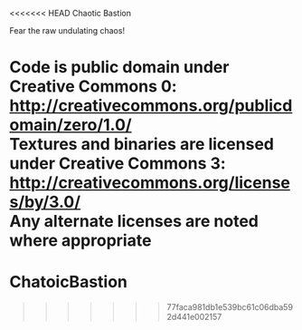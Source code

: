 <<<<<<< HEAD
Chaotic Bastion 

Fear the raw undulating chaos!

Code is public domain under Creative Commons 0: http://creativecommons.org/publicdomain/zero/1.0/ 	 
Textures and binaries are licensed under Creative Commons 3: http://creativecommons.org/licenses/by/3.0/ 	 
Any alternate licenses are noted where appropriate
=======
ChatoicBastion
==============
>>>>>>> 77faca981db1e539bc61c06dba592d441e002157
